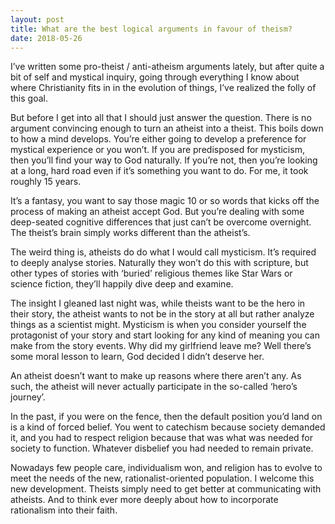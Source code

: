 ```yaml
---
layout: post
title: What are the best logical arguments in favour of theism?
date: 2018-05-26
---
```


<p>I’ve written some pro-theist / anti-atheism arguments lately, but after quite a bit of self and mystical inquiry, going through everything I know about where Christianity fits in in the evolution of things, I’ve realized the folly of this goal.</p><p>But before I get into all that I should just answer the question. There is no argument convincing enough to turn an atheist into a theist. This boils down to how a mind develops. You’re either going to develop a preference for mystical experience or you won’t. If you are predisposed for mysticism, then you’ll find your way to God naturally. If you’re not, then you’re looking at a long, hard road even if it’s something you want to do. For me, it took roughly 15 years.</p><p>It’s a fantasy, you want to say those magic 10 or so words that kicks off the process of making an atheist accept God. But you’re dealing with some deep-seated cognitive differences that just can’t be overcome overnight. The theist’s brain simply works different than the atheist’s.</p><p>The weird thing is, atheists do do what I would call mysticism. It’s required to deeply analyse stories. Naturally they won’t do this with scripture, but other types of stories with ‘buried’ religious themes like Star Wars or science fiction, they’ll happily dive deep and examine.</p><p>The insight I gleaned last night was, while theists want to be the hero in their story, the atheist wants to not be in the story at all but rather analyze things as a scientist might. Mysticism is when you consider yourself the protagonist of your story and start looking for any kind of meaning you can make from the story events. Why did my girlfriend leave me? Well there’s some moral lesson to learn, God decided I didn’t deserve her.</p><p>An atheist doesn’t want to make up reasons where there aren’t any. As such, the atheist will never actually participate in the so-called ‘hero’s journey’.</p><p>In the past, if you were on the fence, then the default position you’d land on is a kind of forced belief. You went to catechism because society demanded it, and you had to respect religion because that was what was needed for society to function. Whatever disbelief you had needed to remain private.</p><p>Nowadays few people care, individualism won, and religion has to evolve to meet the needs of the new, rationalist-oriented population. I welcome this new development. Theists simply need to get better at communicating with atheists. And to think ever more deeply about how to incorporate rationalism into their faith.</p>
